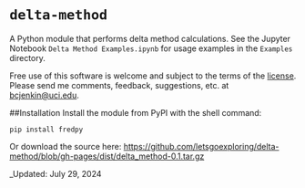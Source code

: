 # ``delta-method``
A Python module that performs delta method calculations. See the Jupyter Notebook `Delta Method Examples.ipynb` for usage examples in the `Examples` directory.

Free use of this software is welcome and subject to the terms of the [license](https://github.com/letsgoexploring/fredpy/blob/gh-pages/LICENSE). Please send me comments, feedback, suggestions, etc. at [bcjenkin@uci.edu](mailto:bcjenkin@uci.edu).

##Installation
Install the module from PyPI with the shell command:

```pip install fredpy```

Or download the source here: https://github.com/letsgoexploring/delta-method/blob/gh-pages/dist/delta_method-0.1.tar.gz

_Updated: July 29, 2024